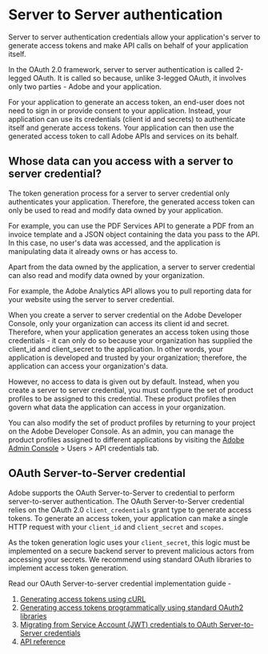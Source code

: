 # Server to Server authentication

Server to server authentication credentials allow your application's server to generate access tokens and make API calls on behalf of your application itself. 

In the OAuth 2.0 framework, server to server authentication is called 2-legged OAuth. It is called so because, unlike 3-legged OAuth, it involves only two parties - Adobe and your application.

For your application to generate an access token, an end-user does not need to sign in or provide consent to your application. Instead, your application can use its credentials (client id and secrets) to authenticate itself and generate access tokens. Your application can then use the generated access token to call Adobe APIs and services on its behalf.

## Whose data can you access with a server to server credential?

The token generation process for a server to server credential only authenticates your application. Therefore, the generated access token can only be used to read and modify data owned by your application.

For example, you can use the PDF Services API to generate a PDF from an invoice template and a JSON object containing the data you pass to the API. In this case, no user's data was accessed, and the application is manipulating data it already owns or has access to.

Apart from the data owned by the application, a server to server credential can also read and modify data owned by your organization. 

For example, the Adobe Analytics API allows you to pull reporting data for your website using the server to server credential.

When you create a server to server credential on the Adobe Developer Console, only your organization can access its client id and secret. Therefore, when your application generates an access token using those credentials - it can only do so because your organization has supplied the client_id and client_secret to the application. In other words, your application is developed and trusted by your organization; therefore, the application can access your organization's data.

However, no access to data is given out by default. Instead, when you create a server to server credential, you must configure the set of product profiles to be assigned to this credential. These product profiles then govern what data the application can access in your organization. 

You can also modify the set of product profiles by returning to your project on the Adobe Developer Console. As an admin, you can manage the product profiles assigned to different applications by visiting the [Adobe Admin Console](https://adminconsole.adobe.com/) > Users > API credentials tab.

## OAuth Server-to-Server credential

Adobe supports the OAuth Server-to-Server to credential to perform server-to-server authentication. The OAuth Server-to-Server credential relies on the OAuth 2.0 `client_credentials` grant type to generate access tokens. To generate an access token, your application can make a single HTTP request with your `client_id` and `client_secret` and `scopes`.

As the token generation logic uses your `client_secret`, this logic must be implemented on a secure backend server to prevent malicious actors from accessing your secrets. We recommend using standard OAuth libraries to implement access token generation.

Read our OAuth Server-to-server credential implementation guide -

1. [Generating access tokens using cURL](./implementation.md#generate-access-tokens)
2. [Generating access tokens programmatically using standard OAuth2 libraries](./implementation.md#rotating-client-secrets-programmatically)
3. [Migrating from Service Account (JWT) credentials to OAuth Server-to-Server credentials](./migration.md)
4. [API reference](./ims.md)